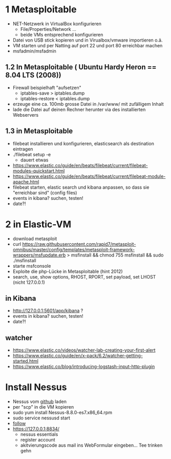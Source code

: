 #
# 1 Metasploitable
* NET-Netzwerk in VirtualBox konfigurieren
  * File/Properties/Network ...
  * beide VMs entsprechend konfigurieren
* Datei von USB stick kopieren und in Virualbox/vmware importieren o.ä.
* VM starten und per Natting auf port 22 und port 80 erreichbar machen
* msfadmin/msfadmin

## 1.2 In Metasploitable ( Ubuntu Hardy Heron == 8.04 LTS (2008)) 
* Firewall beispielhaft "aufsetzen"
  * iptables-save > iptables.dump
  * iptables-restore < iptables.dump
* erzeuge eine ca. 100mb grosse Datei in /var/www/ mit zufälligem Inhalt
* lade die Datei auf deinen Rechner herunter via des installierten Webservers  

## 1.3 in Metasploitable
* filebeat installieren und konfigurieren, elasticsearch als destination eintragen
* ./filebeat setup -e 
   * dauert etwas
* https://www.elastic.co/guide/en/beats/filebeat/current/filebeat-modules-quickstart.html
* https://www.elastic.co/guide/en/beats/filebeat/current/filebeat-module-apache.html
* filebeat starten, elastic search und kibana anpassen, so dass sie "erreichbar sind" (config files)
* events in kibana? suchen, testen!
* date?!


# 2 in Elastic-VM
* download metasploit
 * curl https://raw.githubusercontent.com/rapid7/metasploit-omnibus/master/config/templates/metasploit-framework-wrappers/msfupdate.erb > msfinstall &&   chmod 755 msfinstall &&  sudo  ./msfinstall
* starte msfconsole
* Exploite die php-Lücke in Metasploitable (hint 2012)
 * search, use, show options, RHOST, RPORT, set payload, set LHOST (nicht 127.0.0.1)


## in Kibana
* http://127.0.0.1:5601/app/kibana ?
* events in kibana? suchen, testen!
* date?!

## watcher
* https://www.elastic.co/videos/watcher-lab-creating-your-first-alert
* https://www.elastic.co/guide/en/x-pack/6.2/watcher-getting-started.html
* https://www.elastic.co/blog/introducing-logstash-input-http-plugin




# Install Nessus
* Nessus vom [github](nessus/Nessus-8.8.0-es7.x86_64.rpm) laden
* per "scp" in die VM kopieren
* sudo yum install Nessus-8.8.0-es7.x86_64.rpm
* sudo service nessusd start
* [follow](https://docs.tenable.com/nessus/Content/ConfigureNessus.htm) 
* https://127.0.0.1:8834/
   * nessus essentials
   * register account
   * akitvierungscode aus mail ins WebFormular eingeben... Tee trinken gehn
   


